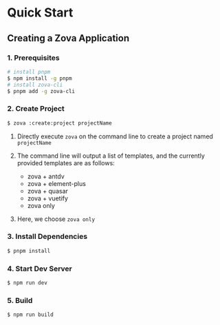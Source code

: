# Quick Start

## Creating a Zova Application

### 1. Prerequisites

```bash
# install pnpm
$ npm install -g pnpm
# install zova-cli
$ pnpm add -g zova-cli
```

### 2. Create Project

```bash
$ zova :create:project projectName
```

1. Directly execute `zova` on the command line to create a project named `projectName`
2. The command line will output a list of templates, and the currently provided templates are as follows:

   - zova + antdv
   - zova + element-plus
   - zova + quasar
   - zova + vuetify
   - zova only

3. Here, we choose `zova only`

### 3. Install Dependencies

```bash
$ pnpm install
```

### 4. Start Dev Server

```bash
$ npm run dev
```

### 5. Build

```bash
$ npm run build
```

